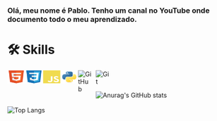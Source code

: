 ### Olá, meu nome é Pablo. Tenho um canal no YouTube onde documento todo o meu aprendizado. 

# 🛠 Skills
<img align="left" alt="HTML" height="30" width="40" src="https://raw.githubusercontent.com/devicons/devicon/master/icons/html5/html5-original.svg">
<img align="left" alt="CSS" height="30" width="40" src="https://raw.githubusercontent.com/devicons/devicon/master/icons/css3/css3-original.svg">
<img align="left" alt="Js" height="30" width="40" src="https://raw.githubusercontent.com/devicons/devicon/master/icons/javascript/javascript-plain.svg">
<img align="left" alt="Python" height="30" width="40" src="https://raw.githubusercontent.com/devicons/devicon/master/icons/python/python-original.svg">
<img align="left" alt="GitHub" width="30px" style="padding-right:10px;" src="https://cdn.jsdelivr.net/gh/devicons/devicon/icons/github/github-original.svg" />
<img align="left" alt="Git" width="30px" style="padding-right:10px;" src="https://cdn.jsdelivr.net/gh/devicons/devicon/icons/git/git-original.svg" />
<br> <br>



![Anurag's GitHub stats](https://github-readme-stats.vercel.app/api?username=pabloirracional&show_icons=true)<br></br>
![Top Langs](https://github-readme-stats.vercel.app/api/top-langs/?username=anuraghazra&layout=compact)
